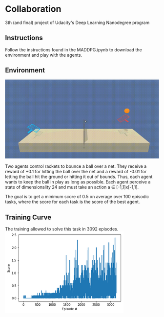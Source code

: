 # Collaboration
3th (and final) project of Udacity's Deep Learning Nanodegree program

## Instructions
Follow the instructions found in the MADDPG.ipynb to download the environment and play with the agents. 

## Environment 

![movie](https://github.com/rmnfournier/collaboration-competition/blob/master/final.gif)

Two agents control rackets to bounce a ball over a net. They receive a reward of +0.1 for hitting the ball over the net and a reward of -0.01 for letting the ball hit the ground or hitting it out of bounds. Thus, each agent wants to keep the ball in play as long as possible. Each agent perceive a state of dimensionality 24 and must take an action a $\in$ [-1,1]x[-1,1]. 

The goal is to get a minimum score of 0.5 on average over 100 episodic tasks, where the score for each task is the score of the best agent. 

## Training Curve
The training allowed to solve this task in 3092 episodes. 
![training](https://github.com/rmnfournier/collaboration-competition/blob/master/score.png) 
